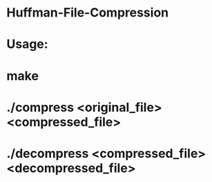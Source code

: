 # Huffman-File-Compression

# Usage: 

# make
# ./compress <original_file> <compressed_file>
# ./decompress <compressed_file> <decompressed_file>
